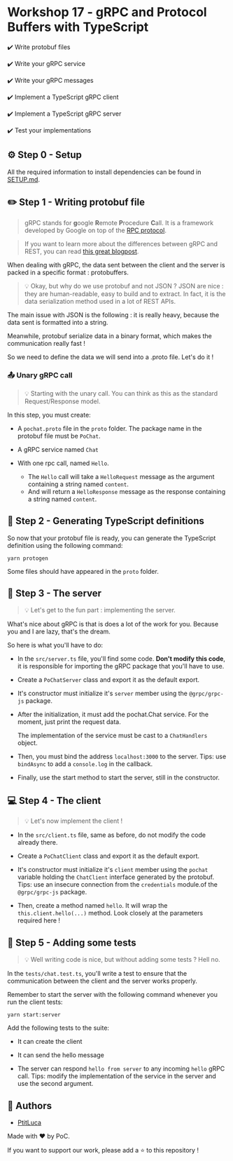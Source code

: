 # Workshop 17 - gRPC and Protocol Buffers with TypeScript

:heavy_check_mark: Write protobuf files

:heavy_check_mark: Write your gRPC service

:heavy_check_mark: Write your gRPC messages

:heavy_check_mark: Implement a TypeScript gRPC client

:heavy_check_mark: Implement a TypeScript gRPC server

:heavy_check_mark: Test your implementations

## :gear: Step 0 - Setup

All the required information to install dependencies can be found in [SETUP.md](./SETUP.md).

## :pencil2: Step 1 - Writing protobuf file

> gRPC stands for **g**oogle **R**emote **P**rocedure **C**all.
It is a framework developed by Google on top of the [RPC protocol](https://en.wikipedia.org/wiki/Remote_procedure_call).

>If you want to learn more about the differences between gRPC and REST, you can read [this great blogpost](https://www.imaginarycloud.com/blog/grpc-vs-rest/#comparison).

When dealing with gRPC, the data sent between the client and the server is packed in a specific format : protobuffers.

> :bulb: Okay, but why do we use protobuf and not JSON ? JSON are nice : they are human-readable, easy to build and to extract.
In fact, it is the data serialization method used in a lot of REST APIs.

The main issue with JSON is the following : it is really heavy, because the data sent is formatted into a string.

Meanwhile, protobuf serialize data in a binary format, which makes the communication really fast !

So we need to define the data we will send into a .proto file. Let's do it !

### :outbox_tray: Unary gRPC call

> :bulb: Starting with the unary call. You can think as this as the standard Request/Response model.

In this step, you must create:

- A `pochat.proto` file in the `proto` folder. The package name in the protobuf file must be `PoChat`.

- A gRPC service named `Chat`
  
- With one rpc call, named `Hello`.

    - The `Hello` call will take a `HelloRequest` message as the argument containing a string named `content`.
    - And will return a `HelloResponse` message as the response containing a string named `content`.


## :repeat: Step 2 - Generating TypeScript definitions

So now that your protobuf file is ready, you can generate the TypeScript definition using the following command:
```shell
yarn protogen
```

Some files should have appeared in the `proto` folder.

## :floppy_disk: Step 3 - The server

> :bulb: Let's get to the fun part : implementing the server.

What's nice about gRPC is that is does a lot of the work for you. Because you and I are lazy, that's the dream.

So here is what you'll have to do:

- In the `src/server.ts` file, you'll find some code. **Don't modify this code**, it is responsible for importing the gRPC package that you'll have to use.

- Create a `PoChatServer` class and export it as the default export.
  
- It's constructor must initialize it's `server` member using the `@grpc/grpc-js` package.

- After the initialization, it must add the pochat.Chat service. For the moment, just print the request data.
  
  The implementation of the service must be cast to a `ChatHandlers` object.

- Then, you must bind the address `localhost:3000` to the server. Tips: use `bindAsync` to add a `console.log` in the callback.

- Finally, use the start method to start the server, still in the constructor.

## :computer: Step 4 - The client

> :bulb: Let's now implement the client !

- In the `src/client.ts` file, same as before, do not modify the code already there.

- Create a `PoChatClient` class and export it as the default export.

- It's constructor must initialize it's `client` member using the `pochat` variable holding the `ChatClient` interface generated by the protobuf. Tips: use an insecure connection from the `credentials` module.of the `@grpc/grpc-js` package.

- Then, create a method named `hello`. It will wrap the `this.client.hello(...)` method. Look closely at the parameters required here !

## :microscope: Step 5 - Adding some tests

> :bulb: Well writing code is nice, but without adding some tests ? Hell no.

In the `tests/chat.test.ts`, you'll write a test to ensure that the communication between the client and the server works properly.

Remember to start the server with the following command whenever you run the client tests:
```shell
yarn start:server
```

Add the following tests to the suite:

- It can create the client

- It can send the hello message

- The server can respond `hello from server` to any incoming `hello` gRPC call. Tips: modify the implementation of the service in the server and use the second argument.

## :wave: Authors

- [PtitLuca](https://github.com/PtitLuca)

Made with :heart: by PoC.

If you want to support our work, please add a :star: to this repository !
